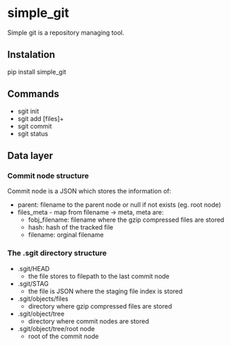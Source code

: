# simple_git

Simple git is a repository managing tool.
 
## Instalation
pip install simple_git
 
## Commands

* sgit init
* sgit add [files]+
* sgit commit
* sgit status


## Data layer

### Commit node structure
Commit node is a JSON which stores the information of:
* parent: filename to the parent node or null if not exists (eg. root node)
* files_meta - map from filename -> meta, meta are:
  * fobj_filename: filename where the gzip compressed files are stored
  * hash: hash of the tracked file
  * filename: orginal filename

### The .sgit directory structure

- .sgit/HEAD
  - the file stores to filepath to the last commit node
- .sgit/STAG
  - the file is JSON where the staging file index is stored
- .sgit/objects/files
  - directory where gzip compressed files are stored
- .sgit/object/tree
  - directory where commit nodes are stored
- .sgit/object/tree/root node
  - root of the commit node


